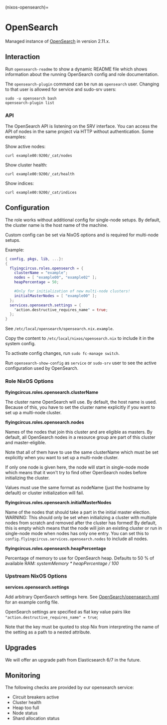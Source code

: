 (nixos-opensearch)=

# OpenSearch

Managed instance of [OpenSearch](https://opensearch.org) in version 2.11.x.


## Interaction

Run `opensearch-readme` to show a dynamic README file which shows information
about the running OpenSearch config and role documentation.

The `opensearch-plugin` command can be run as `opensearch` user.
Changing to that user is allowed for service and sudo-srv users:

```shell
sudo -u opensearch bash
opensearch-plugin list
```

### API

The OpenSearch API is listening on the SRV interface. You can access
the API of nodes in the same project via HTTP without authentication.
Some examples:

Show active nodes:

```shell
curl example00:9200/_cat/nodes
```

Show cluster health:

```shell
curl example00:9200/_cat/health
```

Show indices:

```shell
curl example00:9200/_cat/indices
```

## Configuration

The role works without additional config for single-node setups.
By default, the cluster name is the host name of the machine.

Custom config can be set via NixOS options and is required for multi-node
setups.

Example:

```nix
{ config, pkgs, lib, ...}:
{
  flyingcircus.roles.opensearch = {
    clusterName = "example";
    nodes = [ "example00", "example02" ];
    heapPercentage = 50;

    #Only for initialization of new multi-node clusters!
    initialMasterNodes = [ "example00" ];
  };
  services.opensearch.settings = {
    "action.destructive_requires_name" = true;
  };
}

```

See `/etc/local/opensearch/opensearch.nix.example`.

Copy the content to `/etc/local/nixos/opensearch.nix` to include it in
the system config.

To activate config changes, run `sudo fc-manage switch`.

Run `opensearch-show-config` as `service` or `sudo-srv` user to see
the active configuration used by OpenSearch.

### Role NixOS Options

**flyingcircus.roles.opensearch.clusterName**

The cluster name OpenSearch will use. By default, the host name is
used. Because of this, you have to set the cluster name explicitly
if you want to set up a multi-node cluster.

**flyingcircus.roles.opensearch.nodes**

Names of the nodes that join this cluster and are eligible as masters.
By default, all OpenSearch nodes in a resource group are part of this cluster
and master-eligible.

Note that all of them have to use the same clusterName which must be
set explicitly when you want to set up a multi-node cluster.

If only one node is given here, the node will start in single-node
mode which means that it won't try to find other OpenSearch nodes before
initializing the cluster.

Values must use the same format as nodeName (just the hostname
by default) or cluster initialization will fail.

**flyingcircus.roles.opensearch.initialMasterNodes**

Name of the nodes that should take a part in the initial master election.
WARNING: This should only be set when initializing a cluster with multiple nodes
from scratch and removed after the cluster has formed!
By default, this is empty which means that the node will join an existing
cluster or run in single-node mode when nodes has only one entry.
You can set this to `config.flyingcircus.services.opensearch.nodes` to include
all nodes.

**flyingcircus.roles.opensearch.heapPercentage**

Percentage of memory to use for OpenSearch heap. Defaults to 50 % of
available RAM: *systemMemory * heapPercentage / 100*

### Upstream NixOS Options

**services.opensearch.settings**

Add arbitrary OpenSearch settings here. See
[OpenSearch/opensearch.yml](https://github.com/opensearch-project/OpenSearch/blob/main/distribution/src/config/opensearch.yml)
for an example config file.

OpenSearch settings are specified as flat key value pairs like
`"action.destructive_requires_name" = true`;

Note that the key must be quoted to stop Nix from interpreting the name
of the setting as a path to a nested attribute.


## Upgrades

We will offer an upgrade path from Elasticsearch 6/7 in the future.

## Monitoring

The following checks are provided by our opensearch service:

- Circuit breakers active
- Cluster health
- Heap too full
- Node status
- Shard allocation status
